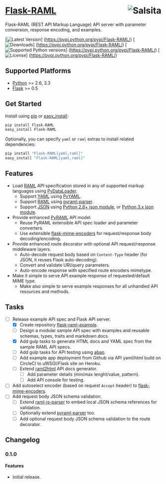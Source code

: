 # [Flask-RAML](https://github.com/salsita/flask-raml) <a href='https://github.com/salsita'><img align='right' title='Salsita' src='https://www.google.com/a/cpanel/salsitasoft.com/images/logo.gif?alpha=1' /></a>

Flask-RAML (REST API Markup Language) API server with parameter conversion, response encoding, and examples.

[![Latest Version](https://pypip.in/version/Flask-RAML/badge.svg)]
(https://pypi.python.org/pypi/Flask-RAML/)
[![Downloads](https://pypip.in/download/Flask-RAML/badge.svg)]
(https://pypi.python.org/pypi/Flask-RAML/)
[![Supported Python versions](https://pypip.in/py_versions/Flask-RAML/badge.svg)]
(https://pypi.python.org/pypi/Flask-RAML/)
[![License](https://pypip.in/license/Flask-RAML/badge.svg)]
(https://pypi.python.org/pypi/Flask-RAML/)


## Supported Platforms

* [Python](http://www.python.org/) >= 2.6, 3.3
* [Flask](http://flask.pocoo.org/) >= 0.5


## Get Started

Install using [pip](https://pip.pypa.io/) or [easy_install](http://pythonhosted.org/setuptools/easy_install.html):
```bash
pip install Flask-RAML
easy_install Flask-RAML
```

Optionally, you can specify `yaml` or `raml` extras to install related dependencies:
```bash
pip install "Flask-RAML[yaml,raml]"
easy_install "Flask-RAML[yaml,raml]"
```


## Features

- Load [RAML](http://raml.org/) API specification stored in any of supported markup languages using [PyDataLoader](https://github.com/salsita/pydataloader).
  - Support [YAML](http://yaml.org/) using [PyYAML](http://pyyaml.org/wiki/PyYAML).
  - Support [RAML](http://raml.org/) using [pyraml-parser](https://github.com/an2deg/pyraml-parser).
  - Support [JSON](http://json.org/) using [Python 2.6+ json module](https://docs.python.org/2/library/json.html), or [Python 3.x json module](https://docs.python.org/3/library/json.html).
- Provide enhanced [PyRAML](https://github.com/salsita/pyraml) API model.
  - Reuse PyRAML extensible API spec loader and parameter converters.
  - Use extensible [flask-mime-encoders](https://github.com/salsita/flask-mime-encoders) for request/response body decoding/encoding.
- Provide enhanced route decorator with optional API request/response middleware layers.
  - Auto-decode request body based on `Content-Type` header (for JSON, it reuses Flask auto-decoding).
  - Convert and validate URI/query parameters.
  - Auto-encode response with specified route encoders mimetype.
- Make it simple to serve API example response of requested/default MIME type.
  - Make also simple to serve example responses for all unhandled API resources and methods.


## Tasks

- [ ] Release example API spec and Flask API server.
  - [x] Create repository [flask-raml-example](https://github.com/salsita/flask-raml-example).
  - [ ] Design a modular sample API spec with examples and reusable schemas, types, traits and markdown docs.
  - [x] Add gulp tasks to generate HTML docs and YAML spec from the sample RAML API specs.
  - [ ] Add gulp tasks for API testing using [abao](https://github.com/cybertk/abao/).
  - [ ] Add example app deployment from Github via API yaml/html build on CircleCI to uWSGI/Flask site on Heroku.
  - [ ] Extend [raml2html](https://github.com/kevinrenskers/raml2html) API docs generator.
    - [ ] Add parameter details (min/max lenght/value, pattern).
    - [ ] Add API console for testing.
- [ ] Add autoselect encoder (based on request `Accept` header) to [flask-mime-encoders](https://github.com/salsita/flask-mime-encoders).
- [ ] Add request body JSON schema validation.
  - [ ] Extend [raml-js-parser](https://github.com/raml-org/raml-js-parser) to embed local JSON schema references for validation.
  - [ ] Optionally extend [pyraml-parser](https://github.com/an2deg/pyraml-parser) too.
  - [ ] Add optional request body JSON schema validation to the route decorator.

## Changelog

### 0.1.0

#### Features

- Initial release.
